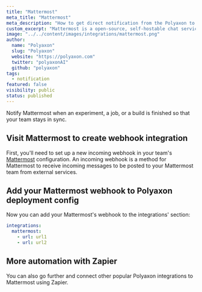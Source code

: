 ```yaml
---
title: "Mattermost"
meta_title: "Mattermost"
meta_description: "How to get direct notification from the Polyaxon to your Mattermost channels. Notify Mattermost when an experiment, job, build is finished so that your team stays in sync."
custom_excerpt: "Mattermost is a open-source, self-hostable chat service. It is designed as an internal chat for organisations and companies, and mostly markets itself as an alternative to Slack."
image: "../../content/images/integrations/mattermost.png"
author:
  name: "Polyaxon"
  slug: "Polyaxon"
  website: "https://polyaxon.com"
  twitter: "polyaxonAI"
  github: "polyaxon"
tags: 
  - notification
featured: false
visibility: public
status: published
---
```


Notify Mattermost when an experiment, a job, or a build is finished so that your team stays in sync.

## Visit Mattermost to create webhook integration

First, you'll need to set up a new incoming webhook in your team's [Mattermost](https://docs.mattermost.com/developer/webhooks-incoming.html) configuration. 
An incoming webhook is a method for Mattermost to receive incoming messages to be posted to your Mattermost team from external services.

## Add your Mattermost webhook to Polyaxon deployment config

Now you can add your Mattermost's webhook to the integrations' section:

```yaml
integrations:
  mattermost:
    - url: url1
    - url: url2
```

## More automation with Zapier

You can also go further and connect other popular Polyaxon integrations to Mattermost using Zapier.
